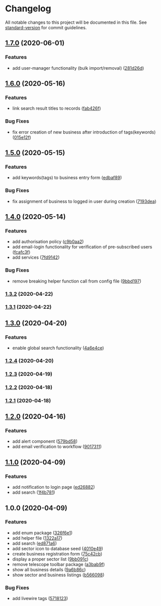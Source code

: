 # Changelog

All notable changes to this project will be documented in this file. See [standard-version](https://github.com/conventional-changelog/standard-version) for commit guidelines.

## [1.7.0](https://github.com/openresources/businessdirectory/compare/v1.6.0...v1.7.0) (2020-06-01)


### Features

* add user-manager functionality (bulk import/removal) ([281d26d](https://github.com/openresources/businessdirectory/commit/281d26df417fbbcdcab5560b46958ec4ca98ebe5))

## [1.6.0](https://github.com/openresources/businessdirectory/compare/v1.5.0...v1.6.0) (2020-05-16)


### Features

* link search result titles to records ([fab426f](https://github.com/openresources/businessdirectory/commit/fab426fc581ae6656a4c207066afc372da2eca21))


### Bug Fixes

* fix error creation of new business after introduction of tags(keywords) ([015e12f](https://github.com/openresources/businessdirectory/commit/015e12f8150f4814ab1fb0564c9a02df806552c1))

## [1.5.0](https://github.com/openresources/businessdirectory/compare/v1.4.0...v1.5.0) (2020-05-15)


### Features

* add keywords(tags) to business entry form ([edbaf89](https://github.com/openresources/businessdirectory/commit/edbaf89aaa3494be8b4aa1b3d4af1b27c05b5877))


### Bug Fixes

* fix assignment of business to logged in user during creation ([7193dea](https://github.com/openresources/businessdirectory/commit/7193dea5755f50bac0dc9e4b30719be6e49266d0))

## [1.4.0](https://github.com/openresources/businessdirectory/compare/v1.3.2...v1.4.0) (2020-05-14)


### Features

* add authorisation policy ([c9b0aa2](https://github.com/openresources/businessdirectory/commit/c9b0aa2d5f8c6551806415e214fef72dc87d3e7e))
* add email-login functionality for verification of pre-subscribed users ([fcafc3f](https://github.com/openresources/businessdirectory/commit/fcafc3ffc804107955476f8ed7f678439030c179))
* add services ([7fd9142](https://github.com/openresources/businessdirectory/commit/7fd9142ef9f3705f5a429e71799b376634c5e9b7))


### Bug Fixes

* remove breaking helper function call from config file ([9bbd197](https://github.com/openresources/businessdirectory/commit/9bbd1970f661ef61ee4470fad2706680cbf17c61))

### [1.3.2](https://github.com/openresources/businessdirectory/compare/v1.3.1...v1.3.2) (2020-04-22)

### [1.3.1](https://github.com/openresources/businessdirectory/compare/v1.3.0...v1.3.1) (2020-04-22)

## [1.3.0](https://github.com/openresources/businessdirectory/compare/v1.2.4...v1.3.0) (2020-04-20)


### Features

* enable global search functionality ([4a6e4ce](https://github.com/openresources/businessdirectory/commit/4a6e4ce3d3361092589f7d27c6481f6f5cde3e05))

### [1.2.4](https://github.com/openresources/businessdirectory/compare/v1.2.3...v1.2.4) (2020-04-20)

### [1.2.3](https://github.com/openresources/businessdirectory/compare/v1.2.2...v1.2.3) (2020-04-19)

### [1.2.2](https://github.com/openresources/businessdirectory/compare/v1.2.1...v1.2.2) (2020-04-18)

### [1.2.1](https://github.com/openresources/businessdirectory/compare/v1.2.0...v1.2.1) (2020-04-18)

## [1.2.0](https://github.com/openresources/businessdirectory/compare/v1.1.0...v1.2.0) (2020-04-16)


### Features

* add alert component ([579bd58](https://github.com/openresources/businessdirectory/commit/579bd5813c1083b3d6cc2940c240ae744945537e))
* add email verification to workflow ([9017311](https://github.com/openresources/businessdirectory/commit/90173114df91037a9ceb7d5b00054e284c7665ce))

## [1.1.0](https://github.com/openresources/businessdirectory/compare/v1.0.0...v1.1.0) (2020-04-09)


### Features

* add notification to login page ([ed26882](https://github.com/openresources/businessdirectory/commit/ed26882f5698c6c06abcaa6422a7cabf5c3b4275))
* add search ([1f4b781](https://github.com/openresources/businessdirectory/commit/1f4b781e92907423bbf1135f5298b30f18a439eb))

## 1.0.0 (2020-04-09)


### Features

* add enum package ([326f6e1](https://github.com/openresources/businessdirectory/commit/326f6e1b3458bc871e57f221af7828804899f9ef))
* add helper file ([1322a17](https://github.com/openresources/businessdirectory/commit/1322a17e8cc4c34b95f23594c6e8c43251ca3add))
* add search ([ed871a6](https://github.com/openresources/businessdirectory/commit/ed871a63218480b5c6b654ade2bf070d892bde3f))
* add sector icon to database seed ([4010e49](https://github.com/openresources/businessdirectory/commit/4010e49cafdf9f27ea1829ffb8ac205bf1178925))
* create business registration form ([75c42cb](https://github.com/openresources/businessdirectory/commit/75c42cb78c0f66608499e9b8589f0c4ef155726a))
* display a proper sector list ([9bb091c](https://github.com/openresources/businessdirectory/commit/9bb091c89bd04284d22c3be159bac322e2bc5da2))
* remove telescope toolbar package ([a3bab9f](https://github.com/openresources/businessdirectory/commit/a3bab9f5545a8178108d78457e02462527e17e54))
* show all business details ([9a6b86c](https://github.com/openresources/businessdirectory/commit/9a6b86cb4dabcd218bd27c8d2fcd57a53b4560bd))
* show sector and business listings ([b566098](https://github.com/openresources/businessdirectory/commit/b56609899fe1da1bb166f16a10845d5373a6f37c))


### Bug Fixes

* add livewire tags ([5718123](https://github.com/openresources/businessdirectory/commit/57181232763f3169e4af83f10fd034bdd5bbf79e))

